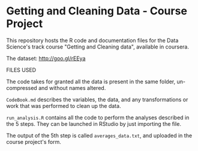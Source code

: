 Getting and Cleaning Data - Course Project
==========================================

This repository hosts the R code and documentation files for the Data Science's track course "Getting and Cleaning data", available in coursera.

The dataset: http://goo.gl/rEEya

FILES USED

The code takes for granted all the data is present in the same folder, un-compressed and without names altered.

`CodeBook.md` describes the variables, the data, and any transformations or work that was performed to clean up the data.

`run_analysis.R` contains all the code to perform the analyses described in the 5 steps. They can be launched in RStudio by just importing the file.

The output of the 5th step is called `averages_data.txt`, and uploaded in the course project's form.
